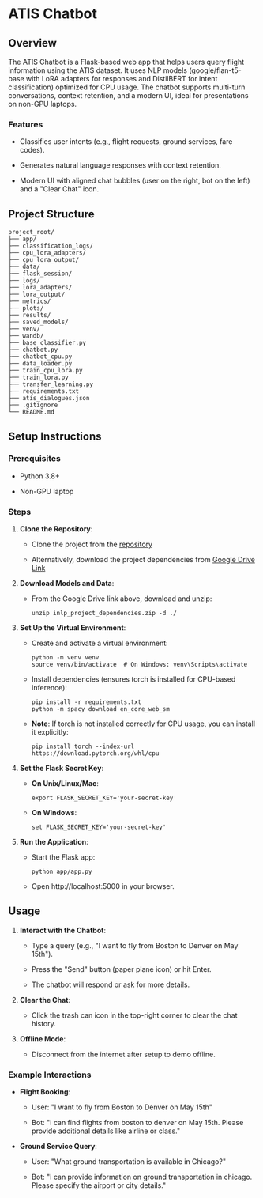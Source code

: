 ATIS Chatbot
============

Overview
--------

The ATIS Chatbot is a Flask-based web app that helps users query flight information using the ATIS dataset. It uses NLP models (google/flan-t5-base with LoRA adapters for responses and DistilBERT for intent classification) optimized for CPU usage. The chatbot supports multi-turn conversations, context retention, and a modern UI, ideal for presentations on non-GPU laptops.

### Features

-   Classifies user intents (e.g., flight requests, ground services, fare codes).

-   Generates natural language responses with context retention.

-   Modern UI with aligned chat bubbles (user on the right, bot on the left) and a "Clear Chat" icon.

Project Structure
-----------------

```
project_root/
├── app/
├── classification_logs/
├── cpu_lora_adapters/
├── cpu_lora_output/
├── data/
├── flask_session/
├── logs/
├── lora_adapters/
├── lora_output/
├── metrics/
├── plots/
├── results/
├── saved_models/
├── venv/
├── wandb/
├── base_classifier.py
├── chatbot.py
├── chatbot_cpu.py
├── data_loader.py
├── train_cpu_lora.py
├── train_lora.py
├── transfer_learning.py
├── requirements.txt
├── atis_dialogues.json
├── .gitignore
└── README.md
```

Setup Instructions
------------------

### Prerequisites

-   Python 3.8+

-   Non-GPU laptop

### Steps

1.  **Clone the Repository**:

    -   Clone the project from the [repository](https://github.com/NikhilMadduru23/INLP-Project) 

    -   Alternatively, download the project dependencies from [Google Drive Link](https://drive.google.com/file/d/1YBc75cnCu1V2LMTWBKLlcwz3qmrsxeGu/view?usp=sharing)

2.  **Download Models and Data**:

    -   From the Google Drive link above, download and unzip:

        ```
        unzip inlp_project_dependencies.zip -d ./
        ```

3.  **Set Up the Virtual Environment**:

    -   Create and activate a virtual environment:

        ```
        python -m venv venv
        source venv/bin/activate  # On Windows: venv\Scripts\activate
        ```

    -   Install dependencies (ensures torch is installed for CPU-based inference):

        ```
        pip install -r requirements.txt
        python -m spacy download en_core_web_sm
        ```

    -   **Note**: If torch is not installed correctly for CPU usage, you can install it explicitly:

        ```
        pip install torch --index-url https://download.pytorch.org/whl/cpu
        ```

4.  **Set the Flask Secret Key**:

    -   **On Unix/Linux/Mac**:

        ```
        export FLASK_SECRET_KEY='your-secret-key'
        ```

    -   **On Windows**:

        ```
        set FLASK_SECRET_KEY='your-secret-key'
        ```

5.  **Run the Application**:

    -   Start the Flask app:

        ```
        python app/app.py
        ```

    -   Open http://localhost:5000 in your browser.

Usage
-----

1.  **Interact with the Chatbot**:

    -   Type a query (e.g., "I want to fly from Boston to Denver on May 15th").

    -   Press the "Send" button (paper plane icon) or hit Enter.

    -   The chatbot will respond or ask for more details.

2.  **Clear the Chat**:

    -   Click the trash can icon in the top-right corner to clear the chat history.

3.  **Offline Mode**:

    -   Disconnect from the internet after setup to demo offline.

### Example Interactions

-   **Flight Booking**:

    -   User: "I want to fly from Boston to Denver on May 15th"

    -   Bot: "I can find flights from boston to denver on May 15th. Please provide additional details like airline or class."

-   **Ground Service Query**:

    -   User: "What ground transportation is available in Chicago?"

    -   Bot: "I can provide information on ground transportation in chicago. Please specify the airport or city details."